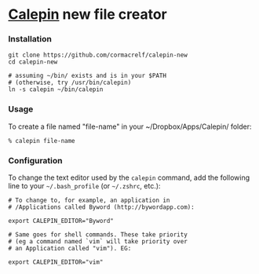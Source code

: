 # [Calepin](http://calepin.co) new file creator

### Installation

    git clone https://github.com/cormacrelf/calepin-new
    cd calepin-new
    
    # assuming ~/bin/ exists and is in your $PATH
    # (otherwise, try /usr/bin/calepin)
    ln -s calepin ~/bin/calepin

### Usage

To create a file named "file-name" in your ~/Dropbox/Apps/Calepin/ folder:

    % calepin file-name


### Configuration

To change the text editor used by the `calepin` command, add the following line to your `~/.bash_profile` (or `~/.zshrc`, etc.):

    # To change to, for example, an application in 
    # /Applications called Byword (http://bywordapp.com):
    
    export CALEPIN_EDITOR="Byword"
    
    # Same goes for shell commands. These take priority 
    # (eg a command named `vim` will take priority over 
    # an Application called "vim"). EG:
    
    export CALEPIN_EDITOR="vim"

